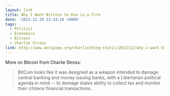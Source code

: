```yaml
---
layout: link
title: Why I Want Bitcoin to Die in a Fire
date: '2013-12-29 22:34:16 +0000'
tags:
  - Politics
  - Economics
  - Bitcoin
  - Charlie Stross
link: http://www.antipope.org/charlie/blog-static/2013/12/why-i-want-bitcoin-to-die-in-a.html
---
```

More on Bitcoin from Charlie Stross:

> BitCoin looks like it was designed as a weapon intended to damage central banking and money issuing banks, with a Libertarian political agenda in mind -- to damage states ability to collect tax and monitor their citizens financial transactions.
